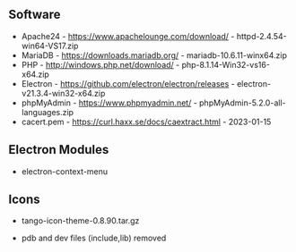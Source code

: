 Software
---

- Apache24 - https://www.apachelounge.com/download/ - httpd-2.4.54-win64-VS17.zip
- MariaDB - https://downloads.mariadb.org/ - mariadb-10.6.11-winx64.zip
- PHP - http://windows.php.net/download/ - php-8.1.14-Win32-vs16-x64.zip
- Electron - https://github.com/electron/electron/releases - electron-v21.3.4-win32-x64.zip
- phpMyAdmin - https://www.phpmyadmin.net/ - phpMyAdmin-5.2.0-all-languages.zip
- cacert.pem - https://curl.haxx.se/docs/caextract.html - 2023-01-15

Electron Modules
---
- electron-context-menu

Icons
---
- tango-icon-theme-0.8.90.tar.gz

* pdb and dev files (include,lib) removed
